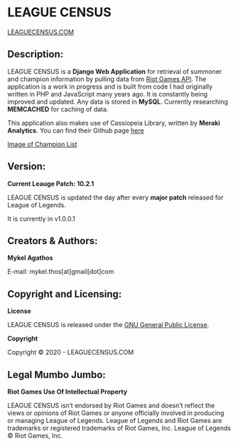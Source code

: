 # LEAGUE CENSUS 

[LEAGUECENSUS.COM](http://www.leaguecensus.com) 

## Description:

LEAGUE CENSUS is a **Django Web Application** for retrieval of summoner and champion information by pulling data from [Riot Games API](https://developer.riotgames.com/api/methods). The application is a work in progress and is built from code I had originally written in PHP and JavaScript many years ago. It is constantly being improved and updated. Any data is stored in **MySQL**. Currently researching **MEMCACHED** for caching of data.

This application also makes use of Cassiopeia Library, written by **Meraki Analytics**. You can find their Github page [here](https://github.com/meraki-analytics/cassiopeia)

[Image of Champion List](https://imgur.com/a/8PNvpAz)


## Version:
**Current Leauge Patch: 10.2.1** 

LEAGUE CENSUS is updated the day after every **major patch** released for League of Legends.

It is currently in v1.0.0.1


## Creators & Authors:
**Mykel Agathos**

E-mail: mykel.thos[at]gmail[dot]com


## Copyright and Licensing:
**License**

LEAGUE CENSUS is released under the [GNU General Public License](https://github.com/MThos/lolcensus/blob/master/LICENSE.md).

**Copyright**

Copyright © 2020 - LEAGUECENSUS.COM


## Legal Mumbo Jumbo:
**Riot Games Use Of Intellectual Property**

LEAGUE CENSUS isn’t endorsed by Riot Games and doesn’t reflect the views or opinions of Riot Games or anyone officially involved in producing or managing League of Legends. League of Legends and Riot Games are trademarks or registered trademarks of Riot Games, Inc. League of Legends © Riot Games, Inc.

